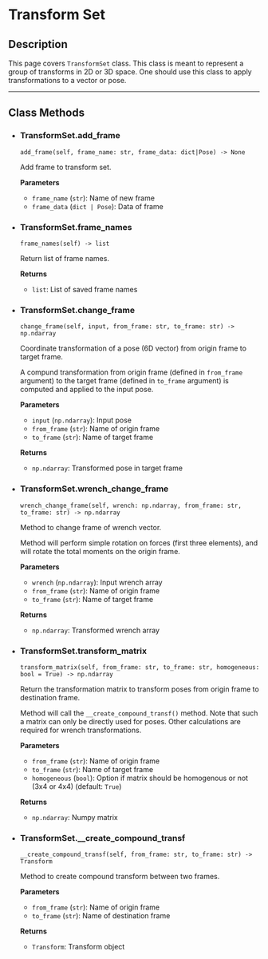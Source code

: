 # Transform Set

## Description

This page covers `TransformSet` class. This class is meant to represent a group of transforms in 2D or 3D space. One should use this class to apply transformations to a vector or pose.

-------------------------

## Class Methods

- ### TransformSet.add_frame

    `add_frame(self, frame_name: str, frame_data: dict|Pose) -> None`

    Add frame to transform set.

    **Parameters**

    - `frame_name` (`str`): Name of new frame
    - `frame_data` (`dict | Pose`): Data of frame

- ### TransformSet.frame_names

    `frame_names(self) -> list`

    Return list of frame names.

    **Returns**
    
    - `list`: List of saved frame names

- ### TransformSet.change_frame

    `change_frame(self, input, from_frame: str, to_frame: str) -> np.ndarray`

    Coordinate transformation of a pose (6D vector) from origin frame to target frame.

    A compund transformation from origin frame (defined in `from_frame` argument) to the target frame (defined in `to_frame` argument) is computed and applied to the input pose.

    **Parameters**
    
    - `input` (`np.ndarray`): Input pose
    - `from_frame` (`str`): Name of origin frame
    - `to_frame` (`str`): Name of target frame

    **Returns**
    
    - `np.ndarray`: Transformed pose in target frame

- ### TransformSet.wrench_change_frame

    `wrench_change_frame(self, wrench: np.ndarray, from_frame: str, to_frame: str) -> np.ndarray`

    Method to change frame of wrench vector.

    Method will perform simple rotation on forces (first three elements), and will rotate the total moments on the origin frame.

    **Parameters**
    
    - `wrench` (`np.ndarray`): Input wrench array
    - `from_frame` (`str`): Name of origin frame
    - `to_frame` (`str`): Name of target frame

    **Returns**
    
    - `np.ndarray`: Transformed wrench array

- ### TransformSet.transform_matrix

    `transform_matrix(self, from_frame: str, to_frame: str, homogeneous: bool = True) -> np.ndarray`

    Return the transformation matrix to transform poses from origin frame to destination frame.

    Method will call the `__create_compound_transf()` method. Note that such a matrix can only be directly used for poses. Other calculations are required for wrench transformations.

    **Parameters**
    
    - `from_frame` (`str`): Name of origin frame
    - `to_frame` (`str`): Name of target frame
    - `homogeneous` (`bool`): Option if matrix should be homogenous or not (3x4 or 4x4) (default: `True`)

    **Returns**
    
    - `np.ndarray`: Numpy matrix

- ### TransformSet.__create_compound_transf

    `__create_compound_transf(self, from_frame: str, to_frame: str) -> Transform`

    Method to create compound transform between two frames.

    **Parameters**
    
    - `from_frame` (`str`): Name of origin frame
    - `to_frame` (`str`): Name of destination frame

    **Returns**
    
    - `Transform`: Transform object